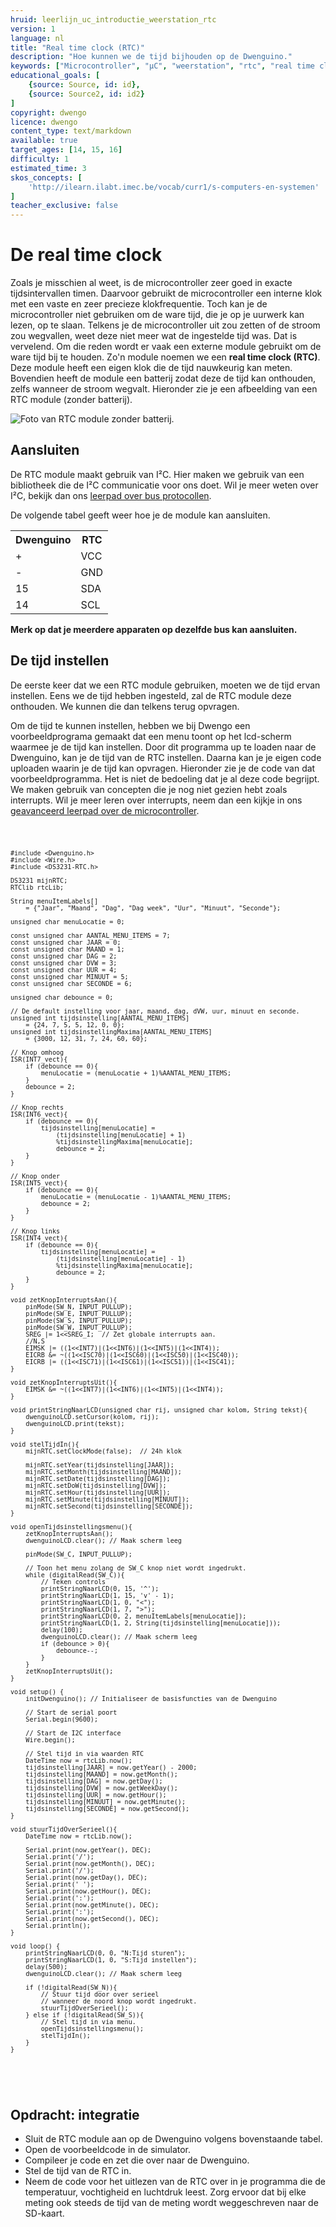 ```yaml
---
hruid: leerlijn_uc_introductie_weerstation_rtc
version: 1
language: nl
title: "Real time clock (RTC)"
description: "Hoe kunnen we de tijd bijhouden op de Dwenguino."
keywords: ["Microcontroller", "µC", "weerstation", "rtc", "real time clock", "tijd"]
educational_goals: [
    {source: Source, id: id}, 
    {source: Source2, id: id2}
]
copyright: dwengo
licence: dwengo
content_type: text/markdown
available: true
target_ages: [14, 15, 16]
difficulty: 1
estimated_time: 3
skos_concepts: [
    'http://ilearn.ilabt.imec.be/vocab/curr1/s-computers-en-systemen'
]
teacher_exclusive: false
---
```


# De real time clock

Zoals je misschien al weet, is de microcontroller zeer goed in exacte tijdsintervallen timen. Daarvoor gebruikt de microcontroller een interne klok met een vaste en zeer precieze klokfrequentie. Toch kan je de microcontroller niet gebruiken om de ware tijd, die je op je uurwerk kan lezen, op te slaan. Telkens je de microcontroller uit zou zetten of de stroom zou wegvallen, weet deze niet meer wat de ingestelde tijd was. Dat is vervelend. Om die reden wordt er vaak een externe module gebruikt om de ware tijd bij te houden. Zo'n module noemen we een **real time clock (RTC)**. Deze module heeft een eigen klok die de tijd nauwkeurig kan meten. Bovendien heeft de module een batterij zodat deze de tijd kan onthouden, zelfs wanneer de stroom wegvalt. Hieronder zie je een afbeelding van een RTC module (zonder batterij).

![Foto van RTC module zonder batterij.](images/rtc.jpg)

## Aansluiten

De RTC module maakt gebruik van I²C. Hier maken we gebruik van een bibliotheek die de I²C communicatie voor ons doet. Wil je meer weten over I²C, bekijk dan ons [leerpad over bus protocollen](https://www.dwengo.org/learning-path.html?hruid=pc_leerlijn_bus_protocollen&language=nl&te=true&source_page=%2Fphysical_computing%2F&source_title=%20Physical%20computing#org-dwengo-pc-bus-protocollen-introductie;nl;1).

De volgende tabel geeft weer hoe je de module kan aansluiten.

<table>
    <tr>
        <th>Dwenguino</th>
        <th>RTC</th>
    </tr>
    <tr>
        <td>+</td>
        <td>VCC</td>
    </tr>
    <tr>
        <td>-</td>
        <td>GND</td>
    </tr>
    <tr>
        <td>15</td>
        <td>SDA</td>
    </tr>
    <tr>
        <td>14</td>
        <td>SCL</td>
    </tr>
</table>

**Merk op dat je meerdere apparaten op dezelfde bus kan aansluiten.**

## De tijd instellen

De eerste keer dat we een RTC module gebruiken, moeten we de tijd ervan instellen. Eens we de tijd hebben ingesteld, zal de RTC module deze onthouden. We kunnen die dan telkens terug opvragen.

Om de tijd te kunnen instellen, hebben we bij Dwengo een voorbeeldprograma gemaakt dat een menu toont op het lcd-scherm waarmee je de tijd kan instellen. Door dit programma up te loaden naar de Dwenguino, kan je de tijd van de RTC instellen. Daarna kan je je eigen code uploaden waarin je de tijd kan opvragen. Hieronder zie je de code van dat voorbeeldprogramma. Het is niet de bedoeling dat je al deze code begrijpt. We maken gebruik van concepten die je nog niet gezien hebt zoals interrupts. Wil je meer leren over interrupts, neem dan een kijkje in ons [geavanceerd leerpad over de microcontroller](https://www.dwengo.org/learning-path.html?hruid=pc_leerlijn_g4&language=nl&te=true&source_page=%2Fphysical_computing%2F&source_title=%20Physical%20computing#pc_micro_tei;nl;3).

<div class="dwengo-content dwengo-code-simulator">
    <pre>
<code class="language-cpp" data-filename="filename.cpp">

    #include <Dwenguino.h>
    #include <Wire.h>
    #include <DS3231-RTC.h>

    DS3231 mijnRTC;
    RTClib rtcLib;

    String menuItemLabels[] 
        = {"Jaar", "Maand", "Dag", "Dag week", "Uur", "Minuut", "Seconde"};

    unsigned char menuLocatie = 0; 

    const unsigned char AANTAL_MENU_ITEMS = 7;
    const unsigned char JAAR = 0;
    const unsigned char MAAND = 1;
    const unsigned char DAG = 2;
    const unsigned char DVW = 3;
    const unsigned char UUR = 4;
    const unsigned char MINUUT = 5;
    const unsigned char SECONDE = 6;

    unsigned char debounce = 0;

    // De default instelling voor jaar, maand, dag, dVW, uur, minuut en seconde.
    unsigned int tijdsinstelling[AANTAL_MENU_ITEMS] 
        = {24, 7, 5, 5, 12, 0, 0};
    unsigned int tijdsinstellingMaxima[AANTAL_MENU_ITEMS] 
        = {3000, 12, 31, 7, 24, 60, 60};

    // Knop omhoog
    ISR(INT7_vect){
        if (debounce == 0){
            menuLocatie = (menuLocatie + 1)%AANTAL_MENU_ITEMS;
        }
        debounce = 2;
    }

    // Knop rechts
    ISR(INT6_vect){
        if (debounce == 0){
            tijdsinstelling[menuLocatie] = 
                (tijdsinstelling[menuLocatie] + 1)
                %tijdsinstellingMaxima[menuLocatie];
                debounce = 2; 
        }
    }

    // Knop onder
    ISR(INT5_vect){
        if (debounce == 0){
            menuLocatie = (menuLocatie - 1)%AANTAL_MENU_ITEMS;
            debounce = 2; 
        }
    }

    // Knop links
    ISR(INT4_vect){
        if (debounce == 0){
            tijdsinstelling[menuLocatie] = 
                (tijdsinstelling[menuLocatie] - 1)
                %tijdsinstellingMaxima[menuLocatie];
                debounce = 2;
        }
    }

    void zetKnopInterruptsAan(){
        pinMode(SW_N, INPUT_PULLUP);
        pinMode(SW_E, INPUT_PULLUP);
        pinMode(SW_S, INPUT_PULLUP);
        pinMode(SW_W, INPUT_PULLUP);
        SREG |= 1<<SREG_I;  // Zet globale interrupts aan.
        //N,S
        EIMSK |= ((1<<INT7)|(1<<INT6)|(1<<INT5)|(1<<INT4));
        EICRB &= ~((1<<ISC70)|(1<<ISC60)|(1<<ISC50)|(1<<ISC40));
        EICRB |= ((1<<ISC71)|(1<<ISC61)|(1<<ISC51))|(1<<ISC41);
    }

    void zetKnopInterruptsUit(){
        EIMSK &= ~((1<<INT7)|(1<<INT6)|(1<<INT5)|(1<<INT4));
    }

    void printStringNaarLCD(unsigned char rij, unsigned char kolom, String tekst){
        dwenguinoLCD.setCursor(kolom, rij);
        dwenguinoLCD.print(tekst);
    }

    void stelTijdIn(){
        mijnRTC.setClockMode(false);  // 24h klok
            
        mijnRTC.setYear(tijdsinstelling[JAAR]);
        mijnRTC.setMonth(tijdsinstelling[MAAND]);
        mijnRTC.setDate(tijdsinstelling[DAG]);
        mijnRTC.setDoW(tijdsinstelling[DVW]);
        mijnRTC.setHour(tijdsinstelling[UUR]);
        mijnRTC.setMinute(tijdsinstelling[MINUUT]);
        mijnRTC.setSecond(tijdsinstelling[SECONDE]);
    }

    void openTijdsinstellingsmenu(){
        zetKnopInterruptsAan();
        dwenguinoLCD.clear(); // Maak scherm leeg
        
        pinMode(SW_C, INPUT_PULLUP);

        // Toon het menu zolang de SW_C knop niet wordt ingedrukt. 
        while (digitalRead(SW_C)){
            // Teken controls
            printStringNaarLCD(0, 15, '^');
            printStringNaarLCD(1, 15, 'v' - 1);
            printStringNaarLCD(1, 0, "<");
            printStringNaarLCD(1, 7, ">");
            printStringNaarLCD(0, 2, menuItemLabels[menuLocatie]);
            printStringNaarLCD(1, 2, String(tijdsinstelling[menuLocatie]));
            delay(100);
            dwenguinoLCD.clear(); // Maak scherm leeg
            if (debounce > 0){
                debounce--;
            }
        }
        zetKnopInterruptsUit();
    }

    void setup() {
        initDwenguino(); // Initialiseer de basisfuncties van de Dwenguino

        // Start de serial poort
        Serial.begin(9600);
        
        // Start de I2C interface
        Wire.begin();

        // Stel tijd in via waarden RTC
        DateTime now = rtcLib.now();
        tijdsinstelling[JAAR] = now.getYear() - 2000;
        tijdsinstelling[MAAND] = now.getMonth();
        tijdsinstelling[DAG] = now.getDay();
        tijdsinstelling[DVW] = now.getWeekDay();
        tijdsinstelling[UUR] = now.getHour();
        tijdsinstelling[MINUUT] = now.getMinute();
        tijdsinstelling[SECONDE] = now.getSecond();
    }

    void stuurTijdOverSerieel(){
        DateTime now = rtcLib.now();

        Serial.print(now.getYear(), DEC);
        Serial.print('/');
        Serial.print(now.getMonth(), DEC);
        Serial.print('/');
        Serial.print(now.getDay(), DEC);
        Serial.print(' ');
        Serial.print(now.getHour(), DEC);
        Serial.print(':');
        Serial.print(now.getMinute(), DEC);
        Serial.print(':');
        Serial.print(now.getSecond(), DEC);
        Serial.println();
    }

    void loop() {
        printStringNaarLCD(0, 0, "N:Tijd sturen");
        printStringNaarLCD(1, 0, "S:Tijd instellen");
        delay(500);
        dwenguinoLCD.clear(); // Maak scherm leeg

        if (!digitalRead(SW_N)){
            // Stuur tijd door over serieel 
            // wanneer de noord knop wordt ingedrukt.
            stuurTijdOverSerieel();
        } else if (!digitalRead(SW_S)){
            // Stel tijd in via menu.
            openTijdsinstellingsmenu();
            stelTijdIn();
        }    
    }

</code>
    </pre>
</div>

<div class="dwengo-content assignment">
    <h2 class="title">Opdracht: integratie</h2>
    <div class="content">
        <ul>
            <li>Sluit de RTC module aan op de Dwenguino volgens bovenstaande tabel.</li>
            <li>Open de voorbeeldcode in de simulator.</li>
            <li>Compileer je code en zet die over naar de Dwenguino.</li>
            <li>Stel de tijd van de RTC in.</li>
            <li>Neem de code voor het uitlezen van de RTC over in je programma die de temperatuur, vochtigheid en luchtdruk leest. Zorg ervoor dat bij elke meting ook steeds de tijd van de meting wordt weggeschreven naar de SD-kaart.</li>
        </ul>
    </div>
</div>
